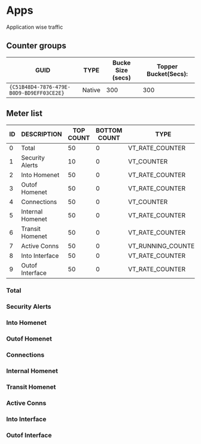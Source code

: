 # Apps

Application wise traffic

## Counter groups

| GUID                                     | TYPE   | Bucke Size (secs) | Topper Bucket(Secs): |
| ---------------------------------------- | ------ | ----------------- | -------------------- |
| `{C51B48D4-7876-479E-B0D9-BD9EFF03CE2E}` | Native | 300               | 300                  |

## Meter list

| ID  | DESCRIPTION                | TOP COUNT | BOTTOM COUNT | TYPE               | UNITS   |
| --- | -------------------------- | --------- | ------------ | ------------------ | ------- |
| 0   | Total                      | 50        | 0            | VT_RATE_COUNTER    | Bps     |
| 1   | Security Alerts            | 10        | 0            | VT_COUNTER         | Alerts  |
| 2   | Into Homenet               | 50        | 0            | VT_RATE_COUNTER    | Bps     |
| 3   | Outof Homenet              | 50        | 0            | VT_RATE_COUNTER    | Bps     |
| 4   | Connections                | 50        | 0            | VT_COUNTER         | Conns   |
| 5   | Internal Homenet           | 50        | 0            | VT_RATE_COUNTER    | Bps     |
| 6   | Transit Homenet            | 50        | 0            | VT_RATE_COUNTER    | Bps     |
| 7   | Active Conns               | 50        | 0            | VT_RUNNING_COUNTER | Conns   |
| 8   | Into Interface             | 50        | 0            | VT_RATE_COUNTER    | Bps     |
| 9   | Outof Interface            | 50        | 0            | VT_RATE_COUNTER    | Bps     |


### Total
### Security Alerts            
### Into Homenet               
### Outof Homenet              
### Connections                
### Internal Homenet           
### Transit Homenet            
### Active Conns               
### Into Interface             
### Outof Interface            
